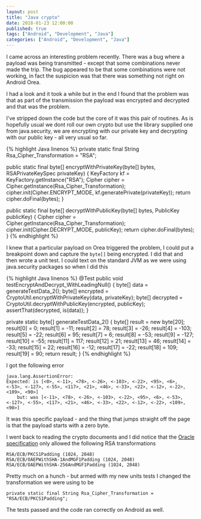 ```yaml
---
layout: post
title: "Java crypto"
date: 2018-01-23 12:00:00
published: true
tags: ["Android", "Development", "Java"]
categories: ["Android", "Development", "Java"]
---
```


I came across an interesting problem recently. There was a bug where a payload was being transmitted - except that some combinations never made the trip. The bug appeared to be that some combinations were not working, in fact the suspicion was that there was something not right on Android Orea.

I had a look and it took a while but in the end I found that the problem was that as part of the transmission the payload was encrypted and decrypted and that was the problem.

I've stripped down the code but the core of it was this pair of routines. As is hopefully usual we dont roll our own crypto but use the library supplied one from java.security, we are encrypting with our private key and decrypting with our public key - all very usual so far.

{% highlight Java linenos %}
private static final String Rsa_Cipher_Transformation = "RSA";

public static final byte[] encryptWithPrivateKey(byte[] bytes, RSAPrivateKeySpec privateKey) {
	KeyFactory kf = KeyFactory.getInstance("RSA");
	Cipher cipher = Cipher.getInstance(Rsa_Cipher_Transformation);
	cipher.init(Cipher.ENCRYPT_MODE, kf.generatePrivate(privateKey));
	return cipher.doFinal(bytes);
}

public static final byte[] decryptWithPublicKey(byte[] bytes, PublicKey publicKey) {
	Cipher cipher = Cipher.getInstance(Rsa_Cipher_Transformation);
	cipher.init(Cipher.DECRYPT_MODE, publicKey);
	return cipher.doFinal(bytes);
}
{% endhighlight %}

I knew that a particular payload on Orea triggered the problem, I could put a breakpoint down and capture the `byte[]` being encrypted. I did that and then wrote a unit test. I could text on the standard JVM as we were using java.security packages so when I did this

{% highlight Java linenos %}
 @Test
public void testEncryptAndDecrypt_WithLeadingNull() {
	byte[] data = generateTestData_2();
	byte[] encrypted = CryptoUtil.encryptWithPrivateKey(data, privateKey);
	byte[] decrypted = CryptoUtil.decryptWithPublicKey(encrypted, publicKey);
	assertThat(decrypted, is(data));
}

 private static byte[] generateTestData_2() {
	byte[] result = new byte[20];
	result[0] = 0;
	result[1] = -11;
	result[2] = 78;
	result[3] = -26;
	result[4] = -103;
	result[5] = -22;
	result[6] = 95;
	result[7] = 6;
	result[8] = -53;
	result[9] = -127;
	result[10] = -55;
	result[11] = 117;
	result[12] = 21;
	result[13] = 46;
	result[14] = -33;
	result[15] = 22;
	result[16] = -12;
	result[17] = -22;
	result[18] = 109;
	result[19] = 90;
	return result;
}
{% endhighlight %}

I got the following error

```
java.lang.AssertionError:
Expected: is [<0>, <-11>, <78>, <-26>, <-103>, <-22>, <95>, <6>, <-53>, <-127>, <-55>, <117>, <21>, <46>, <-33>, <22>, <-12>, <-22>, <109>, <90>]
 	but: was [<-11>, <78>, <-26>, <-103>, <-22>, <95>, <6>, <-53>, <-127>, <-55>, <117>, <21>, <46>, <-33>, <22>, <-12>, <-22>, <109>, <90>]
```
It was this specific payload - and the thing that jumps straight off the page is that the payload starts with a zero byte.

I went back to reading the crypto documents and I did notice that the [Oracle specification][oracle-crypto-url] only allowed the following RSA transformations

```
RSA/ECB/PKCS1Padding (1024, 2048)
RSA/ECB/OAEPWithSHA-1AndMGF1Padding (1024, 2048)
RSA/ECB/OAEPWithSHA-256AndMGF1Padding (1024, 2048)
```
Pretty much on a hunch - but armed with my new units tests I changed the transformation we were using to be

```
private static final String Rsa_Cipher_Transformation = "RSA/ECB/PKCS1Padding";
```

The tests passed and the code ran correctly on Android as well.

[oracle-crypto-url]:		https://docs.oracle.com/javase/7/docs/api/javax/crypto/Cipher.html
